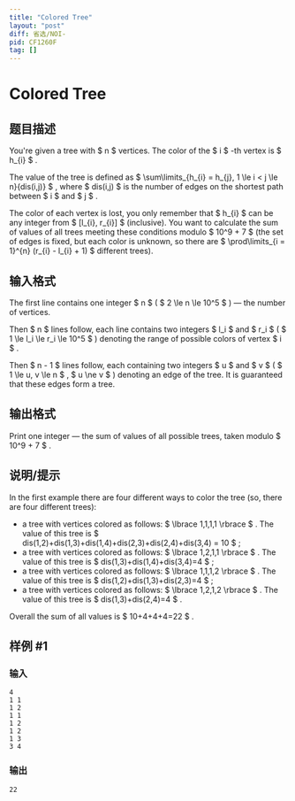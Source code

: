 ```yaml
---
title: "Colored Tree"
layout: "post"
diff: 省选/NOI-
pid: CF1260F
tag: []
---
```


# Colored Tree

## 题目描述

You're given a tree with $ n $ vertices. The color of the $ i $ -th vertex is $ h_{i} $ .

The value of the tree is defined as $ \sum\limits_{h_{i} = h_{j}, 1 \le i < j \le n}{dis(i,j)} $ , where $ dis(i,j) $ is the number of edges on the shortest path between $ i $ and $ j $ .

The color of each vertex is lost, you only remember that $ h_{i} $ can be any integer from $ [l_{i}, r_{i}] $ (inclusive). You want to calculate the sum of values of all trees meeting these conditions modulo $ 10^9 + 7 $ (the set of edges is fixed, but each color is unknown, so there are $ \prod\limits_{i = 1}^{n} (r_{i} - l_{i} + 1) $ different trees).

## 输入格式

The first line contains one integer $ n $ ( $ 2 \le n \le 10^5 $ ) — the number of vertices.

Then $ n $ lines follow, each line contains two integers $ l_i $ and $ r_i $ ( $ 1 \le l_i \le r_i \le 10^5 $ ) denoting the range of possible colors of vertex $ i $ .

Then $ n - 1 $ lines follow, each containing two integers $ u $ and $ v $ ( $ 1 \le u, v \le n $ , $ u \ne v $ ) denoting an edge of the tree. It is guaranteed that these edges form a tree.

## 输出格式

Print one integer — the sum of values of all possible trees, taken modulo $ 10^9 + 7 $ .

## 说明/提示

In the first example there are four different ways to color the tree (so, there are four different trees):

- a tree with vertices colored as follows: $ \lbrace 1,1,1,1 \rbrace $ . The value of this tree is $ dis(1,2)+dis(1,3)+dis(1,4)+dis(2,3)+dis(2,4)+dis(3,4) = 10 $ ;
- a tree with vertices colored as follows: $ \lbrace 1,2,1,1 \rbrace $ . The value of this tree is $ dis(1,3)+dis(1,4)+dis(3,4)=4 $ ;
- a tree with vertices colored as follows: $ \lbrace 1,1,1,2 \rbrace $ . The value of this tree is $ dis(1,2)+dis(1,3)+dis(2,3)=4 $ ;
- a tree with vertices colored as follows: $ \lbrace 1,2,1,2 \rbrace $ . The value of this tree is $ dis(1,3)+dis(2,4)=4 $ .

Overall the sum of all values is $ 10+4+4+4=22 $ .

## 样例 #1

### 输入

```
4
1 1
1 2
1 1
1 2
1 2
1 3
3 4

```

### 输出

```
22

```

